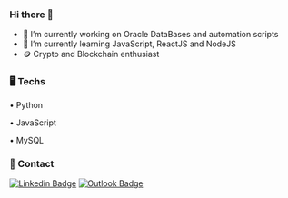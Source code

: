 ### Hi there 👋


- 🔭 I’m currently working on Oracle DataBases and automation scripts
- 🤔 I’m currently learning JavaScript, ReactJS and NodeJS
- 🪙 Crypto and Blockchain enthusiast

### 🖥️ Techs 
<p>• Python </p>
<p>• JavaScript </p>
<p>• MySQL </p>
  
 ### 📇 Contact
  [![Linkedin Badge](https://img.shields.io/badge/-Linkedin-0D3895?style=flat-square&logo=Linkedin&logoColor=white&link=https://https://www.linkedin.com/in/lucas-mateus-770219198/)](https://www.linkedin.com/in/andreluisdeoliveiraandrade/) [![Outlook Badge](https://img.shields.io/badge/-Email-0D3895?style=flat-square&logo=microsoft%20outlook&logoColor=white&link=mailto:anddreluis98@outlook.com)](mailto:anddreluis98@outlook.com)
